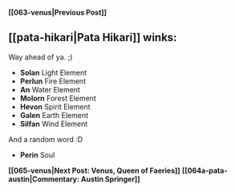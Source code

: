 **[[063-venus|Previous Post]]**

## [[pata-hikari|Pata Hikari]] winks:

Way ahead of ya. ;)

* **Solan** Light Element
* **Perlun** Fire Element
* **An** Water Element
* **Molorn** Forest Element
* **Hevon** Spirit Element
* **Galen** Earth Element
* **Silfan** Wind Element

And a random word :D

* **Perin** Soul

**[[065-venus|Next Post: Venus, Queen of Faeries]]**
**[[064a-pata-austin|Commentary: Austin Springer]]**
